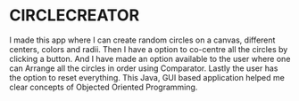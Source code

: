 # CIRCLECREATOR
I made this app where I can create random circles on a canvas, different centers, colors and radii.
Then I have a option to co-centre all the circles by clicking a button.
And  I have made an option available to the user where one can Arrange all the circles in order using Comparator.
Lastly the user has the option to reset everything.
This Java, GUI based application helped me clear concepts of Objected Oriented Programming.
